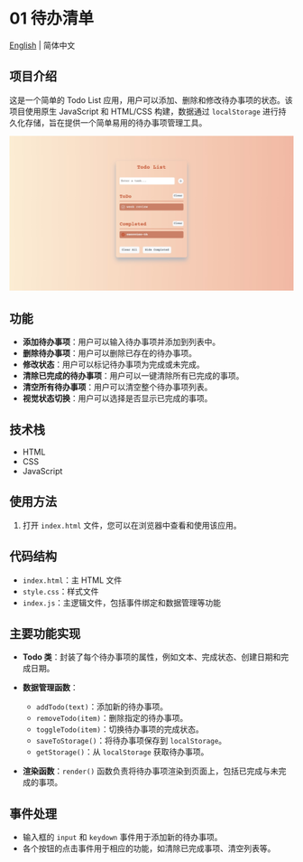 # 01 待办清单

[English](README.md) | 简体中文

## 项目介绍

这是一个简单的 Todo List 应用，用户可以添加、删除和修改待办事项的状态。该项目使用原生 JavaScript 和 HTML/CSS 构建，数据通过 `localStorage` 进行持久化存储，旨在提供一个简单易用的待办事项管理工具。

![01-todolist](../img-storage/01-todolist.jpg)

## 功能

- **添加待办事项**：用户可以输入待办事项并添加到列表中。
- **删除待办事项**：用户可以删除已存在的待办事项。
- **修改状态**：用户可以标记待办事项为完成或未完成。
- **清除已完成的待办事项**：用户可以一键清除所有已完成的事项。
- **清空所有待办事项**：用户可以清空整个待办事项列表。
- **视觉状态切换**：用户可以选择是否显示已完成的事项。

## 技术栈

- HTML
- CSS
- JavaScript

## 使用方法

1. 打开 `index.html` 文件，您可以在浏览器中查看和使用该应用。

## 代码结构

- `index.html`：主 HTML 文件
- `style.css`：样式文件
- `index.js`：主逻辑文件，包括事件绑定和数据管理等功能

## 主要功能实现

- **Todo 类**：封装了每个待办事项的属性，例如文本、完成状态、创建日期和完成日期。
- **数据管理函数**：

  - `addTodo(text)`：添加新的待办事项。
  - `removeTodo(item)`：删除指定的待办事项。
  - `toggleTodo(item)`：切换待办事项的完成状态。
  - `saveToStorage()`：将待办事项保存到 `localStorage`。
  - `getStorage()`：从 `localStorage` 获取待办事项。

- **渲染函数**：`render()` 函数负责将待办事项渲染到页面上，包括已完成与未完成的事项。

## 事件处理

- 输入框的 `input` 和 `keydown` 事件用于添加新的待办事项。
- 各个按钮的点击事件用于相应的功能，如清除已完成事项、清空列表等。
